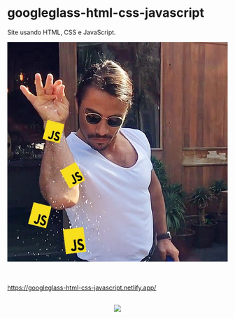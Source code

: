 # googleglass-html-css-javascript

Site usando HTML, CSS e JavaScript. <p><img src="images/pinch-of-js.jpg"></p>
<br/>
<br/>
<a href="https://googleglass-html-css-javascript.netlify.app/" target="_blank">https://googleglass-html-css-javascript.netlify.app/</a>
<br/>
<br/>
<p align="center">
    <img src="media/gif-readme.gif">
</p>
